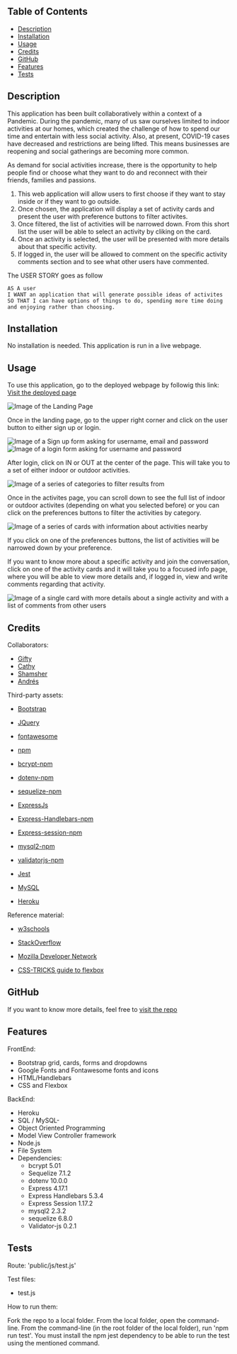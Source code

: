 ## <In-Or-Out>

## Table of Contents

  - [Description](#description)
  - [Installation](#installation)
  - [Usage](#usage)
  - [Credits](#credits)
  - [GitHub](#github)
  - [Features](#features)
  - [Tests](#tests)

## Description

This application has been built collaboratively within a context of a Pandemic. During the pandemic, many of us saw ourselves limited to indoor activities at our homes, which created the challenge of how to spend our time and entertain with less social activity. Also, at present, COVID-19 cases have decreased and restrictions are being lifted. This means businesses are reopening and social gatherings are becoming more common.

As demand for social activities increase, there is the opportunity to help people find or choose what they want to do and reconnect with their friends, families and passions.

1. This web application will allow users to first choose if they want to stay inside or if they want to go outside. 
2. Once chosen, the application will display a set of activity cards and present the user with preference buttons to filter activites.
3. Once filtered, the list of activities will be narrowed down. From this short list the user will be able to select an activity by cliking on the card.
4. Once an activity is selected, the user will be presented with more details about that specific activity.
5. If logged in, the user will be allowed to comment on the specific activity comments section and to see what other users have commented.

The USER STORY goes as follow

    AS A user
    I WANT an application that will generate possible ideas of activites
    SO THAT I can have options of things to do, spending more time doing and enjoying rather than choosing.  


## Installation

No installation is needed. This application is run in a live webpage.

## Usage

To use this application, go to the deployed webpage by followig this link: [Visit the deployed page]()

![Image of the Landing Page](./public/images/Index-Screenshot.PNG "Landing Page")

Once in the landing page, go to the upper right corner and click on the user button to either sign up or login.

![Image of a Sign up form asking for username, email and password](./public/images/Signup-Screenshot.PNG "Sign up form")
![Image of a login form asking for username and password](./public/images/Login-Screenshot.PNG "Login form")

After login, click on IN or OUT at the center of the page. This will take you to a set of either indoor or outdoor activities.

![Image of a series of categories to filter results from](./public/images/Activities-filters-Screenshot.PNG "Choose your preferences")


Once in the activites page, you can scroll down to see the full list of indoor or outdoor activites (depending on what you selected before) or you can click on the preferences buttons to filter the activities by category.

![Image of a series of cards with information about activities nearby](./public/images/Activities-list-Screenshot.PNG "Choose from the list of activites")


If you click on one of the preferences buttons, the list of activities will be narrowed down by your preference.

If you want to know more about a specific activity and join the conversation, click on one of the activity cards and it will take you to a focused info page, where you will be able to view more details and, if logged in, view and write comments regarding that activity.

![Image of a single card with more details about a single activity and with a list of comments from other users](./public/images/Activity-info-Screenshot.PNG "Find out more about the activity")

## Credits

Collaborators:
- [Gifty](https://github.com/giftilicious)
- [Cathy](https://github.com/cathytanya)
- [Shamsher](https://github.com/SSinghcode)
- [Andrés](https://github.com/aj-pena)

Third-party assets:
- [Bootstrap](https://getbootstrap.com/)

- [JQuery](https://jquery.com/)

- [fontawesome](https://fontawesome.com/)
- [npm](https://www.npmjs.com/)
- [bcrypt-npm](https://www.npmjs.com/package/bcrypt)
- [dotenv-npm](https://www.npmjs.com/package/dotenv)
- [sequelize-npm](https://www.npmjs.com/package/sequelize)
- [ExpressJs](https://expressjs.com/)
- [Express-Handlebars-npm](https://www.npmjs.com/package/express-handlebars)
- [Express-session-npm](https://www.npmjs.com/package/express-session)
- [mysql2-npm](https://www.npmjs.com/package/mysql2)
- [validatorjs-npm](https://www.npmjs.com/package/validatorjs)
- [Jest](https://jestjs.io/)
- [MySQL](https://www.mysql.com/)
- [Heroku](https://www.heroku.com/nodejs) 


Reference material:
- [w3schools](https://www.w3schools.com/)
- [StackOverflow](https://stackoverflow.com/)
- [Mozilla Developer Network](https://developer.mozilla.org/en-US/)

- [CSS-TRICKS guide to flexbox](https://css-tricks.com/snippets/css/a-guide-to-flexbox/)


## GitHub

If you want to know more details, feel free to [visit the repo](https://github.com/cathytanya/inout.git)


## Features

FrontEnd:
- Bootstrap grid, cards, forms and dropdowns
- Google Fonts and Fontawesome fonts and icons
- HTML/Handlebars
- CSS and Flexbox

BackEnd:
- Heroku
- SQL / MySQL- 
- Object Oriented Programming
- Model View Controller framework
- Node.js
- File System
- Dependencies:
  - bcrypt 5.01
  - Sequelize 7.1.2
  - dotenv 10.0.0
  - Express 4.17.1
  - Express Handlebars 5.3.4
  - Express Session 1.17.2
  - mysql2 2.3.2
  - sequelize 6.8.0
  - Validator-js 0.2.1
  

## Tests

Route: 
'public/js/test.js'

Test files: 

- test.js

How to run them: 

Fork the repo to a local folder.
From the local folder, open the command-line.
From the command-line (in the root folder of the local folder), run 'npm run test'.
You must install the npm jest dependency to be able to run the test using the mentioned command. 